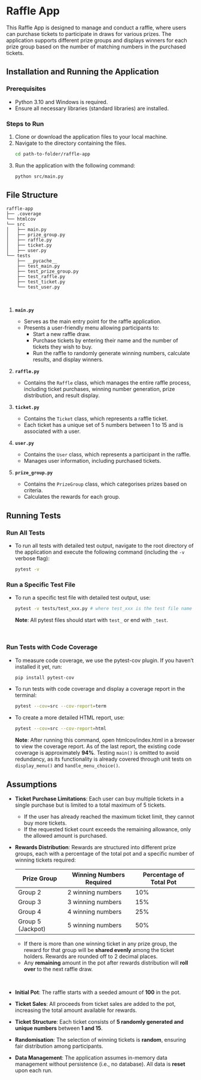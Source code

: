 # Raffle App

This Raffle App is designed to manage and conduct a raffle, where users can purchase tickets to participate in draws for various prizes. The application supports different prize groups and displays winners for each prize group based on the number of matching numbers in the purchased tickets.

## Installation and Running the Application

### Prerequisites

- Python 3.10 and Windows is required.
- Ensure all necessary libraries (standard libraries) are installed.

### Steps to Run

1. Clone or download the application files to your local machine.
2. Navigate to the directory containing the files.
   ```bash
   cd path-to-folder/raffle-app
   ```
3. Run the application with the following command:
   ```bash
   python src/main.py
   ```

## File Structure

```
raffle-app
├── .coverage
└── htmlcov
└── src
│   ├── main.py
│   ├── prize_group.py
│   ├── raffle.py
│   ├── ticket.py
│   ├── user.py
└── tests
    ├── __pycache__
    ├── test_main.py
    ├── test_prize_group.py
    ├── test_raffle.py
    ├── test_ticket.py
    └── test_user.py
```

<br>

1. **`main.py`**

   - Serves as the main entry point for the raffle application.
   - Presents a user-friendly menu allowing participants to:
     - Start a new raffle draw.
     - Purchase tickets by entering their name and the number of tickets they wish to buy.
     - Run the raffle to randomly generate winning numbers, calculate results, and display winners.

2. **`raffle.py`**

   - Contains the `Raffle` class, which manages the entire raffle process, including ticket purchases, winning number generation, prize distribution, and result display.

3. **`ticket.py`**

   - Contains the `Ticket` class, which represents a raffle ticket.
   - Each ticket has a unique set of 5 numbers between 1 to 15 and is associated with a user.

4. **`user.py`**

   - Contains the `User` class, which represents a participant in the raffle.
   - Manages user information, including purchased tickets.

5. **`prize_group.py`**
   - Contains the `PrizeGroup` class, which categorises prizes based on criteria.
   - Calculates the rewards for each group.

## Running Tests

### Run All Tests

- To run all tests with detailed test output, navigate to the root directory of the application and execute the following command (including the `-v` verbose flag):
  ```bash
  pytest -v
  ```

### Run a Specific Test File

- To run a specific test file with detailed test output, use:

  ```bash
  pytest -v tests/test_xxx.py # where test_xxx is the test file name
  ```

  **Note**: All pytest files should start with `test_` or end with `_test`.

<br>

### Run Tests with Code Coverage

- To measure code coverage, we use the pytest-cov plugin. If you haven’t installed it yet, run:
  ```bash
  pip install pytest-cov
  ```
- To run tests with code coverage and display a coverage report in the terminal:
  ```bash
  pytest --cov=src --cov-report=term
  ```
- To create a more detailed HTML report, use:
  ```bash
  pytest --cov=src --cov-report=html
  ```
  **Note**: After running this command, open htmlcov/index.html in a browser to view the coverage report. As of the last report, the existing code coverage is approximately **94%**. Testing `main()` is omitted to avoid redundancy, as its functionality is already covered through unit tests on `display_menu()` and `handle_menu_choice()`.

## Assumptions

- **Ticket Purchase Limitations**: Each user can buy multiple tickets in a single purchase but is limited to a total maximum of 5 tickets.

  - If the user has already reached the maximum ticket limit, they cannot buy more tickets.
  - If the requested ticket count exceeds the remaining allowance, only the allowed amount is purchased.

- **Rewards Distribution**: Rewards are structured into different prize groups, each with a percentage of the total pot and a specific number of winning tickets required:

  | Prize Group       | Winning Numbers Required | Percentage of Total Pot |
  | ----------------- | ------------------------ | ----------------------- |
  | Group 2           | 2 winning numbers        | 10%                     |
  | Group 3           | 3 winning numbers        | 15%                     |
  | Group 4           | 4 winning numbers        | 25%                     |
  | Group 5 (Jackpot) | 5 winning numbers        | 50%                     |

  - If there is more than one winning ticket in any prize group, the reward for that group will be **shared evenly** among the ticket holders. Rewards are rounded off to 2 decimal places.
  - Any **remaining** amount in the pot after rewards distribution will **roll over** to the next raffle draw.

<br>

- **Initial Pot**: The raffle starts with a seeded amount of **100** in the pot.

- **Ticket Sales**: All proceeds from ticket sales are added to the pot, increasing the total amount available for rewards.

- **Ticket Structure**: Each ticket consists of **5 randomly generated and unique numbers** between **1 and 15**.

- **Randomisation**: The selection of winning tickets is **random**, ensuring fair distribution among participants.

- **Data Management**: The application assumes in-memory data management without persistence (i.e., no database). All data is **reset** upon each run.
